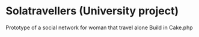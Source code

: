 # Solatravellers (University project)

Prototype of a social network for woman that travel alone
Build in Cake.php
